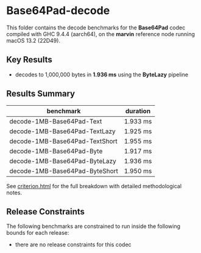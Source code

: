 # Base64Pad-decode

This folder contains the decode benchmarks for the **Base64Pad** codec compiled with GHC 9.4.4 (aarch64), on the 
**marvin** reference node running macOS 13.2 (22D49).

## Key Results

* decodes to 1,000,000 bytes in **1.936 ms** using the **ByteLazy** pipeline


## Results Summary

| benchmark                      | duration |
| ------------------------------ | -------- |
| decode-1MB-Base64Pad-Text      | 1.933 ms |
| decode-1MB-Base64Pad-TextLazy  | 1.925 ms |
| decode-1MB-Base64Pad-TextShort | 1.955 ms |
| decode-1MB-Base64Pad-Byte      | 1.917 ms |
| decode-1MB-Base64Pad-ByteLazy  | 1.936 ms |
| decode-1MB-Base64Pad-ByteShort | 1.950 ms |


See [criterion.html](criterion.html) for the full breakdown with detailed methodological notes.

## Release Constraints

The following benchmarks are constrained to run inside the following bounds for each release:

* there are no release constraints for this codec
